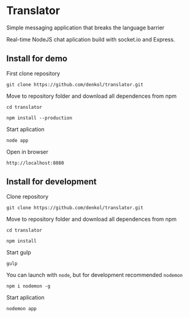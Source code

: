 # Translator
Simple messaging application that breaks the language barrier

Real-time NodeJS chat aplication build with socket.io and Express.


## Install for demo
First clone repository
```
git clone https://github.com/denkol/translator.git
```
Move to repository folder and download all dependences from npm
```
cd translator
```
```
npm install --production
```
Start aplication
```
node app
```
Open in browser
```
http://localhost:8080
```

## Install for development
Clone repository
```
git clone https://github.com/denkol/translator.git
```
Move to repository folder and download all dependences from npm
```
cd translator
```
```
npm install
```
Start gulp
```
gulp
```
You can launch with `node`, but for development recommended `nodemon`
```
npm i nodemon -g
```
Start aplication 
```
nodemon app
```





